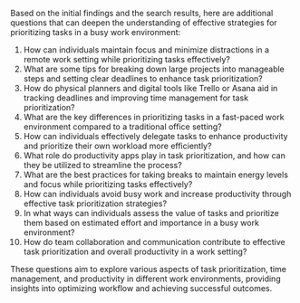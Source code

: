 Based on the initial findings and the search results, here are additional questions that can deepen the understanding of effective strategies for prioritizing tasks in a busy work environment:

1. How can individuals maintain focus and minimize distractions in a remote work setting while prioritizing tasks effectively?
2. What are some tips for breaking down large projects into manageable steps and setting clear deadlines to enhance task prioritization?
3. How do physical planners and digital tools like Trello or Asana aid in tracking deadlines and improving time management for task prioritization?
4. What are the key differences in prioritizing tasks in a fast-paced work environment compared to a traditional office setting?
5. How can individuals effectively delegate tasks to enhance productivity and prioritize their own workload more efficiently?
6. What role do productivity apps play in task prioritization, and how can they be utilized to streamline the process?
7. What are the best practices for taking breaks to maintain energy levels and focus while prioritizing tasks effectively?
8. How can individuals avoid busy work and increase productivity through effective task prioritization strategies?
9. In what ways can individuals assess the value of tasks and prioritize them based on estimated effort and importance in a busy work environment?
10. How do team collaboration and communication contribute to effective task prioritization and overall productivity in a work setting?

These questions aim to explore various aspects of task prioritization, time management, and productivity in different work environments, providing insights into optimizing workflow and achieving successful outcomes.